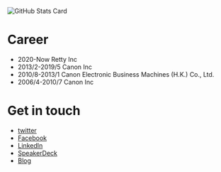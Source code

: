 ![GitHub Stats Card](https://github-readme-stats.vercel.app/api?username=tunepolo&show_icons=true&count_private=true)

# Career

- 2020-Now      Retty Inc
- 2013/2-2019/5 Canon Inc
- 2010/8-2013/1 Canon Electronic Business Machines (H.K.) Co., Ltd.
- 2006/4-2010/7 Canon Inc

# Get in touch

- [twitter](https://twitter.com/tunepolo)
- [Facebook](https://www.facebook.com/tunepolo)
- [LinkedIn](https://www.linkedin.com/in/tunepolo/)
- [SpeakerDeck](https://speakerdeck.com/tunepolo)
- [Blog](https://tune.hatenadiary.jp)
